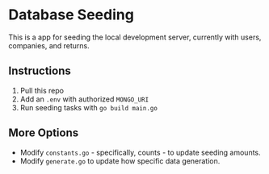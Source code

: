 # Database Seeding
This is a app for seeding the local development server, currently with users, companies, and returns.

## Instructions
1. Pull this repo
2. Add an `.env` with authorized `MONGO_URI`
3. Run seeding tasks with `go build main.go`

## More Options
- Modify `constants.go` - specifically, counts - to update seeding amounts.
- Modify `generate.go` to update how specific data generation.